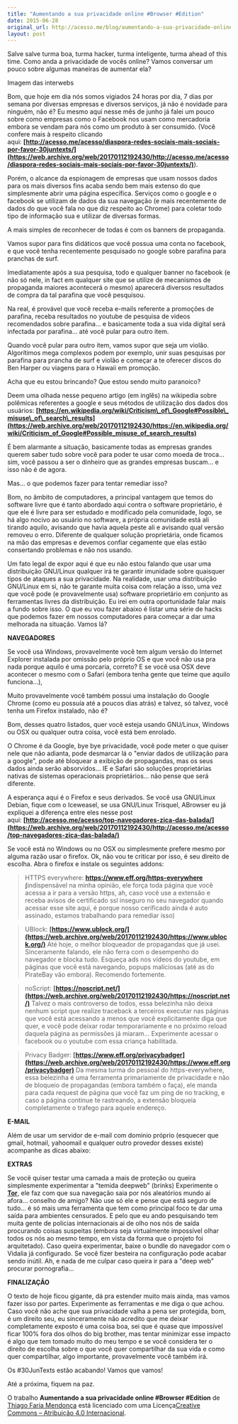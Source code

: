 ```yaml
---
title: "Aumentando a sua privacidade online #Browser #Edition"
date: 2015-06-28
original_url: http://acesso.me/blog/aumentando-a-sua-privacidade-online-browser-edition/
layout: post
---
```


Salve salve turma boa, turma hacker, turma inteligente, turma ahead of this time. Como anda a privacidade de vocês online? Vamos conversar um pouco sobre algumas maneiras de aumentar ela?

Imagem das interwebs

Bom, que hoje em dia nós somos vigiados 24 horas por dia, 7 dias por semana por diversas empresas e diversos serviços, já não é novidade para ninguém, não é? Eu mesmo aqui nesse mês de junho já falei um pouco sobre como empresas como o Facebook nos usam como mercadoria embora se vendam para nós como um produto à ser consumido. (Você confere mais à respeito clicando aqui: **[http://acesso.me/acesso/diaspora-redes-sociais-mais-sociais-por-favor-30juntexts/](https://web.archive.org/web/20170112192430/http://acesso.me/acesso/diaspora-redes-sociais-mais-sociais-por-favor-30juntexts/)**).

Porém, o alcance da espionagem de empresas que usam nossos dados para os mais diversos fins acaba sendo bem mais extenso do que simplesmente abrir uma página específica. Serviços como o google e o facebook se utilizam de dados da sua navegação (e mais recentemente de dados do que você fala no que diz respeito ao Chrome) para coletar todo tipo de informação sua e utilizar de diversas formas.

A mais simples de reconhecer de todas é com os banners de propaganda.

Vamos supor para fins didáticos que você possua uma conta no facebook, e que você tenha recentemente pesquisado no google sobre parafina para pranchas de surf.

Imediatamente após a sua pesquisa, todo e qualquer banner no facebook (e não só nele, in fact em qualquer site que se utilize de mecanismos de propaganda maiores acontecerá o mesmo) aparecerá diversos resultados de compra da tal parafina que você pesquisou.

Na real, é provável que você receba e-mails referente a promoções de parafina, receba resultados no youtube de pesquisa de videos recomendados sobre parafina... e basicamente toda a sua vida digital será infectada por parafina... até você pular para outro item.

Quando você pular para outro item, vamos supor que seja um violão. Algorítimos mega complexos podem por exemplo, unir suas pesquisas por parafina para prancha de surf e violão e começar a te oferecer discos do Ben Harper ou viagens para o Hawaii em promoção.

Acha que eu estou brincando? Que estou sendo muito paranoico?

Deem uma olhada nesse pequeno artigo (em inglês) na wikipedia sobre polêmicas referentes a google e seus métodos de utilização dos dados dos usuários: **[https://en.wikipedia.org/wiki/Criticism\_of\_Google#Possible\_misuse\_of\_search\_results](https://web.archive.org/web/20170112192430/https://en.wikipedia.org/wiki/Criticism_of_Google#Possible_misuse_of_search_results)**

É bem alarmante a situação, basicamente todas as empresas grandes querem saber tudo sobre você para poder te usar como moeda de troca... sim, você passou a ser o dinheiro que as grandes empresas buscam... e isso não é de agora.

Mas... o que podemos fazer para tentar remediar isso?

Bom, no âmbito de computadores, a principal vantagem que temos do software livre que é tanto abordado aqui contra o software proprietário, é que ele é livre para ser estudado e modificado pela comunidade, logo, se há algo nocivo ao usuário no software, a própria comunidade está ali tirando aquilo, avisando que havia aquela peste ali e avisando qual versão removeu o erro. Diferente de qualquer solução proprietária, onde ficamos na mão das empresas e devemos confiar cegamente que elas estão consertando problemas e não nos usando.

Um fato legal de expor aqui é que eu não estou falando que usar uma distribuição GNU/Linux qualquer irá te garantir imunidade sobre quaisquer tipos de ataques a sua privacidade. Na realidade, usar uma distribuição GNU/Linux em si, não te garante muita coisa com relação a isso, uma vez que você pode (e provavelmente usa) software proprietário em conjunto as ferramentas livres da distribuição. Eu irei em outra oportunidade falar mais a fundo sobre isso. O que eu vou fazer abaixo é listar uma série de hacks que podemos fazer em nossos computadores para começar a dar uma melhorada na situação. Vamos lá?

**NAVEGADORES**

Se você usa Windows, provavelmente você tem algum versão do Internet Explorer instalada por omissão pelo próprio OS e que você não usa pra nada porque aquilo é uma porcaria, correto? E se você usa OSX deve acontecer o mesmo com o Safari (embora tenha gente que teime que aquilo funciona...),

Muito provavelmente você também possui uma instalação do Google Chrome (como eu possuía até a poucos dias atrás) e talvez, só talvez, você tenha um Firefox instalado, não é?

Bom, desses quatro listados, quer você esteja usando GNU/Linux, Windows ou OSX ou qualquer outra coisa, você está bem enrolado.

O Chrome é da Google, bye bye privacidade, você pode meter o que quiser nele que não adianta, pode desmarcar lá o "enviar dados de utilização para a google", pode até bloquear a exibição de propagandas, mas os seus dados ainda serão absorvidos... IE e Safari são soluções proprietárias nativas de sistemas operacionais proprietários... não pense que será diferente.

A esperança aqui é o Firefox e seus derivados. Se você usa GNU/Linux Debian, fique com o Iceweasel, se usa GNU/Linux Trisquel, ABrowser eu já expliquei a diferença entre eles nesse post aqui: **[http://acesso.me/acesso/top-navegadores-zica-das-balada/](https://web.archive.org/web/20170112192430/http://acesso.me/acesso/top-navegadores-zica-das-balada/)**

Se você está no Windows ou no OSX ou simplesmente prefere mesmo por alguma razão usar o firefox. Ok, não vou te criticar por isso, é seu direito de escolha. Abra o firefox e instale os seguintes addons:

> HTTPS everywhere: [**https://www.eff.org/https-everywhere** (](https://web.archive.org/web/20170112192430/https://www.eff.org/https-everywhere)indispensável na minha opinião, ele força toda página que você acessa a ir para a versão https, ah, caso você use a extensão e receba avisos de certificado ssl inseguro no seu navegador quando acessar esse site aqui, é porque nosso cerificado ainda é auto assinado, estamos trabalhando para remediar isso)

> UBlock: **[https://www.ublock.org/](https://web.archive.org/web/20170112192430/https://www.ublock.org/)** Até hoje, o melhor bloqueador de propagandas que já usei. Sinceramente falando, ele não ferra com o desempenho do navegador e blocka tudo. Esqueça ads nos vídeos do youtube, em páginas que você está navegando, popups maliciosas (até as do PirateBay vão embora). Recomendo fortemente.

> noScript: **[https://noscript.net/](https://web.archive.org/web/20170112192430/https://noscript.net/)** Talvez o mais controverso de todos, essa belezinha não deixa nenhum script que realize traceback a terceiros executar nas páginas que você está acessando a menos que você explicitamente diga que quer, e você pode deixar rodar temporariamente e no próximo reload daquela página as permissões já miaram... Experimente acessar o facebook ou o youtube com essa criança habilitada.

> Privacy Badger: **[https://www.eff.org/privacybadger](https://web.archive.org/web/20170112192430/https://www.eff.org/privacybadger)** Da mesma turma do pessoal do https-everywhere, essa belezinha é uma ferramenta primariamente de privacidade e não de bloqueio de propagandas (embora também o faça), ele manda para cada request de página que você faz um ping de no tracking, e caso a página continue te rastreando, a extensão bloqueia completamente o trafego para aquele endereço.

**E-MAIL**

Além de usar um servidor de e-mail com dominio próprio (esquecer que gmail, hotmail, yahoomail e qualquer outro provedor desses existe) acompanhe as dicas abaixo:

**EXTRAS**

Se você quiser testar uma camada a mais de proteção ou queira simplesmente experimentar a "temida deepweb" (brinks) Experimente o **[Tor](https://web.archive.org/web/20170112192430/https://www.torproject.org/)**, ele faz com que sua navegação saia por nós aleatórios mundo ai afora... conselho de amigo? Não use só ele e pense que está seguro de tudo... é só mais uma ferramenta que tem como principal foco te dar uma saída para ambientes censurados. E pelo que eu ando pesquisando tem muita gente de policias internacionais ai de olho nos nós de saída procurando coisas suspeitas (embora seja virtualmente impossível olhar todos os nós ao mesmo tempo, em vista da forma que o projeto foi arquitetado). Caso queira experimentar, baixe o bundle do navegador com o Vidalia já configurado. Se você fizer besteira na configuração pode acabar sendo inútil. Ah, e nada de me culpar caso queira ir para a "deep web" procurar pornografia...

**FINALIZAÇÃO**

O texto de hoje ficou gigante, dá pra estender muito mais ainda, mas vamos fazer isso por partes. Experimente as ferramentas e me diga o que achou. Caso você não ache que sua privacidade valha a pena ser protegida, bom, é um direito seu, eu sinceramente não acredito que me deixar completamente exposto é uma coisa boa, sei que é quase que impossível ficar 100% fora dos olhos do big brother, mas tentar minimizar esse impacto é algo que tem tomado muito do meu tempo e se você considera ter o direito de escolha sobre o que você quer compartilhar da sua vida e como quer compartilhar, algo importante, provavelmente você também irá.

Os #30JunTexts estão acabando! Vamos que vamos!

Até a próxima, fiquem na paz.

O trabalho **Aumentando a sua privacidade online #Browser #Edition** de [Thiago Faria Mendonça](https://web.archive.org/web/20170112192430/http://acesso.me/acesso/) está licenciado com uma Licença[Creative Commons – Atribuição 4.0 Internacional](https://web.archive.org/web/20170112192430/https://creativecommons.org/licenses/by/4.0/).